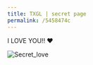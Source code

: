```yaml
---
title: TXGL | secret page
permalink: /5458474c
---
```

<H>I LOVE YOU!! ❤</H>

![Secret_love](https://giphy.com/gifs/heart-teamo-team-o-26BRv0ThflsHCqDrG)
